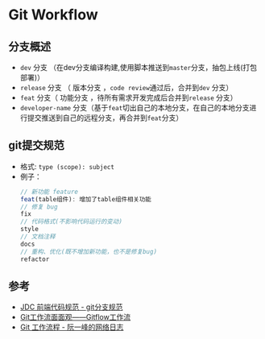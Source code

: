 # Git Workflow

## 分支概述

- `dev` 分支 （在dev分支编译构建,使用脚本推送到`master`分支，抽包上线(打包部署)）
- `release` 分支 （ 版本分支 ，`code review`通过后，合并到`dev` 分支）
- `feat` 分支（ 功能分支 ，待所有需求开发完成后合并到`release` 分支）
- `developer-name` 分支（基于`feat`切出自己的本地分支，在自己的本地分支进行提交推送到自己的远程分支，再合并到`feat`分支）

## git提交规范

- 格式: `type (scope): subject`
- 例子：
  ```js
  // 新功能 feature
  feat(table组件): 增加了table组件相关功能
  // 修复 bug
  fix
  // 代码格式(不影响代码运行的变动)
  style
  // 文档注释
  docs
  // 重构、优化(既不增加新功能，也不是修复bug)
  refactor
  ```

## 参考

- [JDC 前端代码规范 - git分支规范](https://jdf2e.github.io/jdc_fe_guide/docs/git/branch/)
- [Git工作流面面观——Gitflow工作流](https://morningspace.github.io/tech/git-workflow-4/)
- [Git 工作流程 - 阮一峰的网络日志](https://www.ruanyifeng.com/blog/2015/12/git-workflow.html)